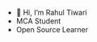 - 👋 Hi, I’m Rahul Tiwari
- MCA Student
- Open Source Learner


<!---
shivam1234tiwari/shivam1234tiwari is a ✨ special ✨ repository because its `README.md` (this file) appears on your GitHub profile.
You can click the Preview link to take a look at your changes.
--->
